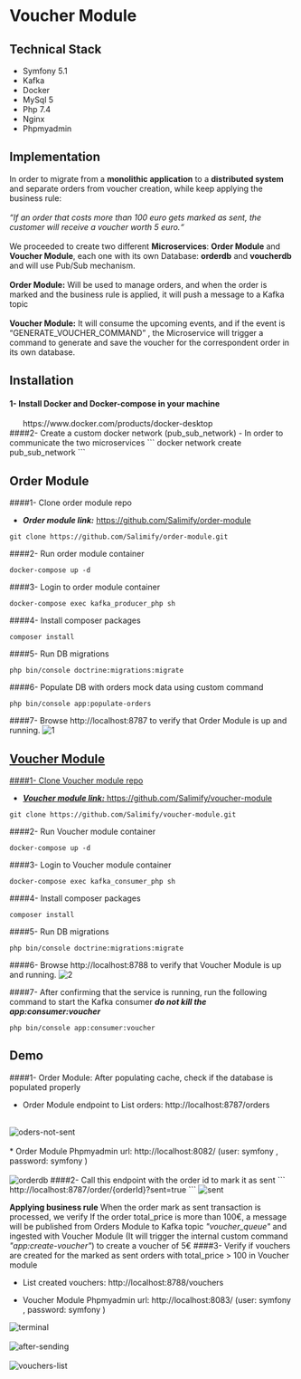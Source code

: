 # Voucher Module
<h2>Technical Stack </h2>
<ul>
<li>Symfony 5.1</li>
<li>Kafka</li>
<li>Docker</li>
<li>MySql 5</li>
<li>Php 7.4</li>
<li>Nginx</li>
<li>Phpmyadmin</li>
</ul>


<h2>Implementation</h2>
In order to migrate from a <b>monolithic application</b> to a <b>distributed system</b> and separate orders from voucher creation, while keep applying the business rule: <br><br> <i>“If an order that costs more than 100 euro gets marked as sent, the customer will receive a voucher worth 5 euro.“</i>
<br><br>
We proceeded to create two different <b>Microservices</b>: <b>Order Module</b> and <b>Voucher Module</b>, each one with its own Database: <b>orderdb</b> and <b>voucherdb</b> and will use Pub/Sub mechanism.
<br><br>
<b>Order Module:</b> Will be used to manage orders, and when the order is marked and the business rule is applied, it will push a message to a Kafka topic
<br><br>
<b>Voucher Module:</b> It will consume the upcoming events, and if the event is “GENERATE_VOUCHER_COMMAND” , the Microservice will trigger a command to generate and save the voucher for the correspondent order in its own database.


<h2>Installation</h2>

<h4>1- Install Docker and Docker-compose in your machine</h4>
&nbsp;&nbsp;&nbsp;&nbsp;&nbsp;&nbsp;https://www.docker.com/products/docker-desktop <br>
####2- Create a custom docker network (pub_sub_network)
- In order to communicate the two microservices
```
docker network create pub_sub_network
```

Order Module 
---
####1- Clone order module repo
- ***Order module link:*** https://github.com/Salimify/order-module
```
git clone https://github.com/Salimify/order-module.git
```

####2- Run order module container
```
docker-compose up -d
```
####3- Login to order module container
```
docker-compose exec kafka_producer_php sh
```
####4- Install composer packages
```
composer install
```
####5- Run DB migrations
```
php bin/console doctrine:migrations:migrate
```
####6- Populate DB with orders mock data using custom command
```
php bin/console app:populate-orders
```
####7- Browse http://localhost:8787 to verify that Order Module is up and running.
<img src="https://i.ibb.co/3zVsv4w/1.jpg" alt="1" border="0"></a><br /><a target='_blank' href='https://imgbb.com/'>

Voucher Module 
---
####1- Clone Voucher module repo
- ***Voucher module link:*** https://github.com/Salimify/voucher-module
```
git clone https://github.com/Salimify/voucher-module.git
```

####2- Run Voucher module container
```
docker-compose up -d
```
####3- Login to Voucher module container
```
docker-compose exec kafka_consumer_php sh
```
####4- Install composer packages
```
composer install
```
####5- Run DB migrations
```
php bin/console doctrine:migrations:migrate
```
####6- Browse http://localhost:8788 to verify that Voucher Module is up and running.
<img src="https://i.ibb.co/fMDBHs6/2.jpg" alt="2">

####7- After confirming that the service is running, run the following command to start the Kafka consumer
***do not kill the app:consumer:voucher***
```
php bin/console app:consumer:voucher
```

Demo
---
####1- Order Module: After populating cache, check if the database is populated properly
* Order Module endpoint to List orders: http://localhost:8787/orders <br><br>
<img src="https://i.ibb.co/VYvhHQW/oders-not-sent.jpg" alt="oders-not-sent" border="0" />
<br><br>
* Order Module Phpmyadmin url: http://localhost:8082/ (user: symfony , password: symfony ) <br><br>
<img src="https://i.ibb.co/MSSPb87/orderdb.jpg" alt="orderdb" border="0" />
####2- Call this endpoint with the order id to mark it as sent
```
http://localhost:8787/order/{orderId}?sent=true
```
<img src="https://i.ibb.co/kSkTWPz/sent.jpg" alt="sent" border="0" />

<b>Applying business rule</b>
When the order mark as sent transaction is processed, we verify If the order total_price is more than 100€, a message will be published 
from Orders Module to Kafka topic <i>"voucher_queue"</i> and ingested with Voucher Module (It will trigger the internal custom command <i>"app:create-voucher"</i>) to create a voucher of 5€ 
####3- Verify if vouchers are created for the marked as sent orders with total_price > 100 in Voucher module
* List created vouchers: http://localhost:8788/vouchers <br>

* Voucher Module Phpmyadmin url: http://localhost:8083/ (user: symfony , password: symfony )

<img src="https://i.ibb.co/TkffDJ6/terminal.jpg" alt="terminal"  />
<br>
<br><img src="https://i.ibb.co/8PXVs05/after-sending.jpg" alt="after-sending"  />
<br><br><img src="https://i.ibb.co/xCk1xGt/vouchers-list.jpg" alt="vouchers-list" />